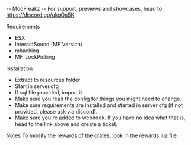 -- ModFreakz
-- For support, previews and showcases, head to https://discord.gg/ukgQa5K

Requirements
- ESX
- InteractSound (MF Version)
- mhacking
- MF_LockPicking

Installation
- Extract to resources folder
- Start in server.cfg
- If sql file provided, import it.
- Make sure you read the config for things you might need to change.
- Make sure requirements are installed and started in server.cfg (if not provided, please ask via discord).
- Make sure you're added to webhook. If you have no idea what that is, head to the link above and create a ticket.

Notes
To modify the rewards of the crates, look in the rewards.lua file.